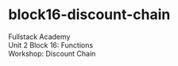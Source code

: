 # block16-discount-chain
Fullstack Academy<br>
Unit 2 Block 16: Functions<br>
Workshop: Discount Chain
